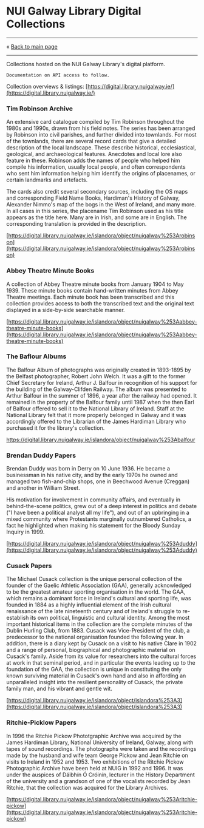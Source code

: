 # NUI Galway Library Digital Collections 

------------------------------

&laquo; [Back to main page](readme.md)

------------------------------

Collections hosted on the NUI Galway Library's digital platform. 

`Documentation on API access to follow.`

Collection overviews & listings: [https://digital.library.nuigalway.ie/](https://digital.library.nuigalway.ie/) 
 
### Tim Robinson Archive 
An extensive card catalogue compiled by Tim Robinson throughout the 1980s and 1990s, drawn from his field notes. The series has been arranged by Robinson into civil parishes, and further divided into townlands. For most of the townlands, there are several record cards that give a detailed description of the local landscape. These describe historical, ecclesiastical, geological, and archaeological features. Anecdotes and local lore also feature in these. Robinson adds the names of people who helped him compile his information, usually local people, and often correspondents who sent him information helping him identify the origins of placenames, or certain landmarks and artefacts.  

The cards also credit several secondary sources, including the OS maps and corresponding Field Name Books, Hardiman's History of Galway, Alexander Nimmo's map of the bogs in the West of Ireland, and many more.  
In all cases in this series, the placename Tim Robinson used as his title appears as the title here. Many are in Irish, and some are in English. The corresponding translation is provided in the description. 

[https://digital.library.nuigalway.ie/islandora/object/nuigalway%253Arobinson](https://digital.library.nuigalway.ie/islandora/object/nuigalway%253Arobinson)

### Abbey Theatre Minute Books 
 
A collection of Abbey Theatre minute books from January 1904 to May 1939. These minute books contain hand-written minutes from Abbey Theatre meetings. Each minute book has been transcribed and this collection provides access to both the transcribed text and the original text displayed in a side-by-side searchable manner. 

[https://digital.library.nuigalway.ie/islandora/object/nuigalway%253Aabbey-theatre-minute-books](https://digital.library.nuigalway.ie/islandora/object/nuigalway%253Aabbey-theatre-minute-books)
 
### The Baflour Albums 
 
The Balfour Album of photographs was originally created in 1893-1895 by the Belfast photographer, Robert John Welch. It was a gift to the former Chief Secretary for Ireland, Arthur J. Balfour in recognition of his support for the building of the Galway-Clifden Railway. The album was presented to Arthur Balfour in the summer of 1896, a year after the railway had opened. It remained in the property of the Balfour family until 1987 when the then Earl of Balfour offered to sell it to the National Library of Ireland. Staff at the National Library felt that it more properly belonged in Galway and it was accordingly offered to the Librarian of the James Hardiman Library who purchased it for the library's collection. 

[https://digital.library.nuigalway.ie/islandora/object/nuigalway%253Abalfour ](https://digital.library.nuigalway.ie/islandora/object/nuigalway%253Abalfour)
 
### Brendan Duddy Papers 
 
Brendan Duddy was born in Derry on 10 June 1936. He became a businessman in his native city, and by the early 1970s he owned and managed two fish-and-chip shops, one in Beechwood Avenue (Creggan) and another in William Street. 
 
His motivation for involvement in community affairs, and eventually in behind-the-scene politics, grew out of a deep interest in politics and debate ("I have been a political analyst all my life"), and out of an upbringing in a mixed community where Protestants marginally outnumbered Catholics, a fact he highlighted when making his statement for the Bloody Sunday Inquiry in 1999. 

[https://digital.library.nuigalway.ie/islandora/object/nuigalway%253Aduddy](https://digital.library.nuigalway.ie/islandora/object/nuigalway%253Aduddy) 
 
### Cusack Papers 
 
The Michael Cusack collection is the unique personal collection of the founder of the Gaelic Athletic Association (GAA), generally acknowledged to be the greatest amateur sporting organisation in the world. The GAA, which remains a dominant force in Ireland's cultural and sporting life, was founded in 1884 as a highly influential element of the Irish cultural renaissance of the late nineteenth century and of Ireland's struggle to re-establish its own political, linguistic and cultural identity. Among the most important historical items in the collection are the complete minutes of the Dublin Hurling Club, from 1883. Cusack was Vice-President of the club, a predecessor to the national organisation founded the following year. In addition, there is a diary kept by Cusack on a visit to his native Clare in 1902 and a range of personal, biographical and photographic material on Cusack's family. Aside from its value for researchers into the cultural forces at work in that seminal period, and in particular the events leading up to the foundation of the GAA, the collection is unique in constituting the only known surviving material in Cusack's own hand and also in affording an unparalleled insight into the resilient personality of Cusack, the private family man, and his vibrant and gentle wit. 

[https://digital.library.nuigalway.ie/islandora/object/islandora%253A3](https://digital.library.nuigalway.ie/islandora/object/islandora%253A3) 
 
### Ritchie-Picklow Papers 
 
In 1996 the Ritchie Pickow Phototgraphic Archive was acquired by the James Hardiman Library, National University of Ireland, Galway, along with tapes of sound recordings. The photographs were taken and the recordings made by the husband and wife team George Pickow and Jean Ritchie on visits to Ireland in 1952 and 1953. Two exhibitions of the Ritchie Pickow Photographic Archive have been held at NUIG in 1992 and 1996. It was under the auspices of Dáibhín Ó Cróinín, lecturer in the History Department of the university and a grandson of one of the vocalists recorded by Jean Ritchie, that the collection was acquired for the Library Archives. 

[https://digital.library.nuigalway.ie/islandora/object/nuigalway%253Aritchie-pickow](https://digital.library.nuigalway.ie/islandora/object/nuigalway%253Aritchie-pickow) 
 

